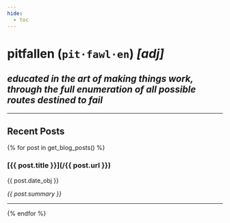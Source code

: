 ```yaml
---
hide:
  - toc
---
```


# **pitfallen** (`pit·fawl·en`) *[adj]*
## *educated in the art of making things work, through the full enumeration of all possible routes destined to fail*

---

## Recent Posts
{% for post in get_blog_posts() %}
### [{{ post.title }}](/{{ post.url }})
{{ post.date_obj }}

*{{ post.summary }}*

---
{% endfor %}